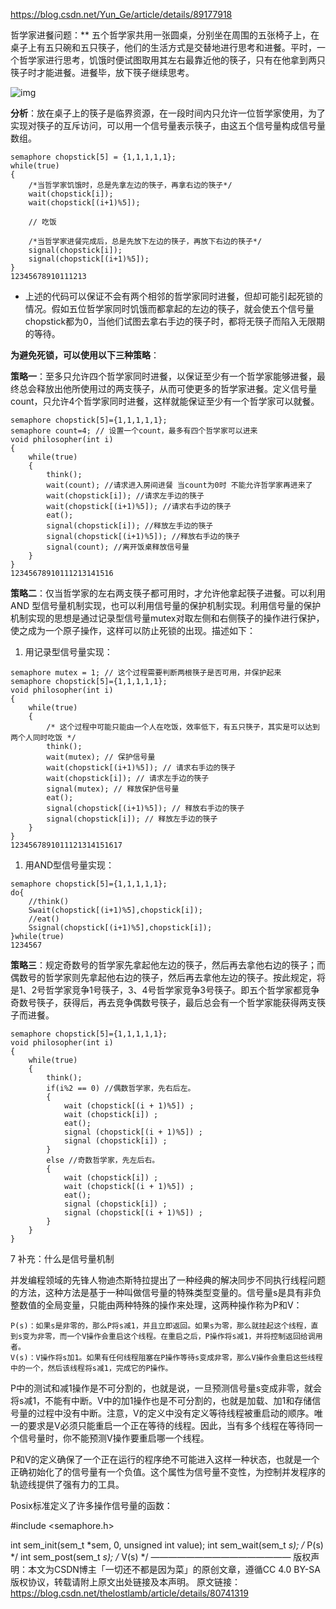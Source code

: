 https://blog.csdn.net/Yun_Ge/article/details/89177918

哲学家进餐问题：**
五个哲学家共用一张圆桌，分别坐在周围的五张椅子上，在桌子上有五只碗和五只筷子，他们的生活方式是交替地进行思考和进餐。平时，一个哲学家进行思考，饥饿时便试图取用其左右最靠近他的筷子，只有在他拿到两只筷子时才能进餐。进餐毕，放下筷子继续思考。

![img](http://c.biancheng.net/uploads/allimg/181105/2-1Q105155J5452.gif)



**分析**：放在桌子上的筷子是临界资源，在一段时间内只允许一位哲学家使用，为了实现对筷子的互斥访问，可以用一个信号量表示筷子，由这五个信号量构成信号量数组。

```
semaphore chopstick[5] = {1,1,1,1,1};
while(true)
{
	/*当哲学家饥饿时，总是先拿左边的筷子，再拿右边的筷子*/
	wait(chopstick[i]);
	wait(chopstick[(i+1)%5]);

	// 吃饭
 
	/*当哲学家进餐完成后，总是先放下左边的筷子，再放下右边的筷子*/
	signal(chopstick[i]);
	signal(chopstick[(i+1)%5]);
}
12345678910111213
```

- 上述的代码可以保证不会有两个相邻的哲学家同时进餐，但却可能引起死锁的情况。假如五位哲学家同时饥饿而都拿起的左边的筷子，就会使五个信号量chopstick都为0，当他们试图去拿右手边的筷子时，都将无筷子而陷入无限期的等待。

**为避免死锁，可以使用以下三种策略**：

**策略一**：至多只允许四个哲学家同时进餐，以保证至少有一个哲学家能够进餐，最终总会释放出他所使用过的两支筷子，从而可使更多的哲学家进餐。定义信号量count，只允许4个哲学家同时进餐，这样就能保证至少有一个哲学家可以就餐。

```
semaphore chopstick[5]={1,1,1,1,1};
semaphore count=4; // 设置一个count，最多有四个哲学家可以进来
void philosopher(int i)
{
	while(true)
	{
		think();
		wait(count); //请求进入房间进餐 当count为0时 不能允许哲学家再进来了
		wait(chopstick[i]); //请求左手边的筷子
		wait(chopstick[(i+1)%5]); //请求右手边的筷子
		eat();
		signal(chopstick[i]); //释放左手边的筷子
		signal(chopstick[(i+1)%5]); //释放右手边的筷子
		signal(count); //离开饭桌释放信号量
	}
}
12345678910111213141516
```

**策略二**：仅当哲学家的左右两支筷子都可用时，才允许他拿起筷子进餐。可以利用AND 型信号量机制实现，也可以利用信号量的保护机制实现。利用信号量的保护机制实现的思想是通过记录型信号量mutex对取左侧和右侧筷子的操作进行保护，使之成为一个原子操作，这样可以防止死锁的出现。描述如下：

1. 用记录型信号量实现：

```
semaphore mutex = 1; // 这个过程需要判断两根筷子是否可用，并保护起来
semaphore chopstick[5]={1,1,1,1,1};
void philosopher(int i)
{
	while(true)
	{
		/* 这个过程中可能只能由一个人在吃饭，效率低下，有五只筷子，其实是可以达到两个人同时吃饭 */
		think();
		wait(mutex); // 保护信号量
		wait(chopstick[(i+1)%5]); // 请求右手边的筷子
		wait(chopstick[i]); // 请求左手边的筷子
		signal(mutex); // 释放保护信号量
		eat();
		signal(chopstick[(i+1)%5]); // 释放右手边的筷子
		signal(chopstick[i]); // 释放左手边的筷子
	}
}
1234567891011121314151617
```

1. 用AND型信号量实现：

```
semaphore chopstick[5]={1,1,1,1,1};
do{
	//think()
	Swait(chopstick[(i+1)%5],chopstick[i]);
	//eat()
	Ssignal(chopstick[(i+1)%5],chopstick[i]);
}while(true)
1234567
```

**策略三**：规定奇数号的哲学家先拿起他左边的筷子，然后再去拿他右边的筷子；而偶数号的哲学家则先拿起他右边的筷子，然后再去拿他左边的筷子。按此规定，将是1、2号哲学家竞争1号筷子，3、4号哲学家竞争3号筷子。即五个哲学家都竞争奇数号筷子，获得后，再去竞争偶数号筷子，最后总会有一个哲学家能获得两支筷子而进餐。

```
semaphore chopstick[5]={1,1,1,1,1};
void philosopher(int i)
{
	while(true)
	{
		think();
		if(i%2 == 0) //偶数哲学家，先右后左。
		{
			wait (chopstick[(i + 1)%5]) ;
			wait (chopstick[i]) ;
			eat();
			signal (chopstick[(i + 1)%5]) ;
			signal (chopstick[i]) ;
		}
		else //奇数哲学家，先左后右。
		{
			wait (chopstick[i]) ;
			wait (chopstick[(i + 1)%5]) ;
			eat();
			signal (chopstick[i]) ;
			signal (chopstick[(i + 1)%5]) ;
		}
	}
}

```





7 补充：什么是信号量机制

并发编程领域的先锋人物迪杰斯特拉提出了一种经典的解决同步不同执行线程问题的方法，这种方法是基于一种叫做信号量的特殊类型变量的。信号量s是具有非负整数值的全局变量，只能由两种特殊的操作来处理，这两种操作称为P和V：

    P(s)：如果s是非零的，那么P将s减1，并且立即返回。如果s为零，那么就挂起这个线程，直到s变为非零，而一个V操作会重启这个线程。在重启之后，P操作将s减1，并将控制返回给调用者。
    V(s)：V操作将s加1。如果有任何线程阻塞在P操作等待s变成非零，那么V操作会重启这些线程中的一个，然后该线程将s减1，完成它的P操作。

P中的测试和减1操作是不可分割的，也就是说，一旦预测信号量s变成非零，就会将s减1，不能有中断。V中的加1操作也是不可分割的，也就是加载、加1和存储信号量的过程中没有中断。注意，V的定义中没有定义等待线程被重启动的顺序。唯一的要求是V必须只能重启一个正在等待的线程。因此，当有多个线程在等待同一个信号量时，你不能预测V操作要重启哪一个线程。

P和V的定义确保了一个正在运行的程序绝不可能进入这样一种状态，也就是一个正确初始化了的信号量有一个负值。这个属性为信号量不变性，为控制并发程序的轨迹线提供了强有力的工具。

Posix标准定义了许多操作信号量的函数：

#include <semaphore.h>

int sem_init(sem_t *sem, 0, unsigned int value);
int sem_wait(sem_t *s);    /* P(s) */
int sem_post(sem_t *s);    /* V(s) */
————————————————
版权声明：本文为CSDN博主「一切还不都是因为菜」的原创文章，遵循CC 4.0 BY-SA版权协议，转载请附上原文出处链接及本声明。
原文链接：https://blog.csdn.net/thelostlamb/article/details/80741319